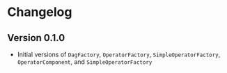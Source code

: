 # Changelog

## Version 0.1.0

- Initial versions of `DagFactory`, `OperatorFactory`, `SimpleOperatorFactory`, `OperatorComponent`, and `SimpleOperatorFactory`
